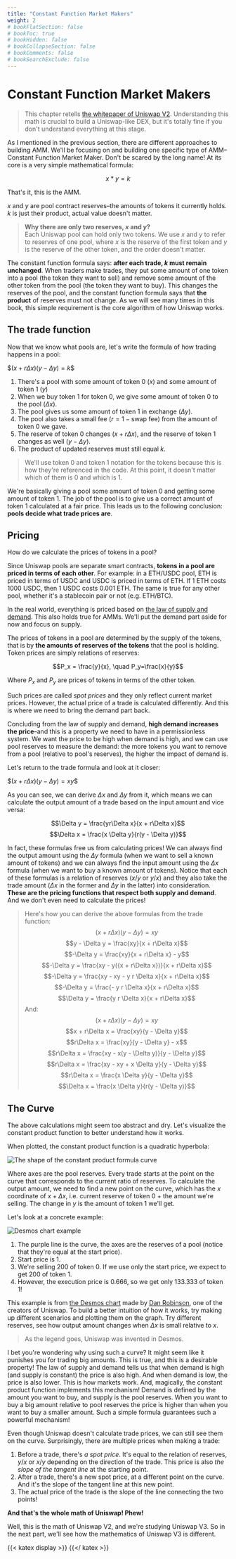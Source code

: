 ```yaml
---
title: "Constant Function Market Makers"
weight: 2
# bookFlatSection: false
# bookToc: true
# bookHidden: false
# bookCollapseSection: false
# bookComments: false
# bookSearchExclude: false
---
```

# Constant Function Market Makers

> This chapter retells [the whitepaper of Uniswap V2](https://uniswap.org/whitepaper.pdf). Understanding this math is
crucial to build a Uniswap-like DEX, but it's totally fine if you don't understand everything at this stage.

As I mentioned in the previous section, there are different approaches to building AMM. We'll be focusing on and
building one specific type of AMM–Constant Function Market Maker. Don't be scared by the long name! At its core is a very
simple mathematical formula:

$$x * y = k$$

That's it, this is the AMM.

$x$ and $y$ are pool contract reserves–the amounts of tokens it currently holds. *k* is just their product, actual
value doesn't matter.

> **Why there are only two reserves, *x* and *y*?**  
Each Uniswap pool can hold only two tokens. We use *x* and *y* to refer to reserves of one pool, where *x* is the reserve
of the first token and *y* is the reserve of the other token, and the order doesn't matter.

The constant function formula says: **after each trade, *k* must remain unchanged**. When traders make trades, they
put some amount of one token into a pool (the token they want to sell) and remove some amount of the other token from the pool
(the token they want to buy). This changes the reserves of the pool, and the constant function formula says that **the product**
of reserves must not change. As we will see many times in this book, this simple requirement is the core algorithm of how
Uniswap works.

## The trade function
Now that we know what pools are, let's write the formula of how trading happens in a pool:

$$(x + r\Delta x)(y - \Delta y) = k\$$

1. There's a pool with some amount of token 0 ($x$) and some amount of token 1 ($y$) 
1. When we buy token 1 for token 0, we give some amount of token 0 to the pool ($\Delta x$).
1. The pool gives us some amount of token 1 in exchange ($\Delta y$).
1. The pool also takes a small fee ($r = 1 - \text{swap fee}$) from the amount of token 0 we gave.
1. The reserve of token 0 changes ($x + r \Delta x$), and the reserve of token 1 changes as well ($y - \Delta y$).
1. The product of updated reserves must still equal $k$.

> We'll use token 0 and token 1 notation for the tokens because this is how they're referenced in the code. At this point,
it doesn't matter which of them is 0 and which is 1.

We're basically giving a pool some amount of token 0 and getting some amount of token 1. The job of the pool is to give
us a correct amount of token 1 calculated at a fair price. This leads us to the following conclusion: **pools decide what
trade prices are**.

## Pricing

How do we calculate the prices of tokens in a pool?

Since Uniswap pools are separate smart contracts, **tokens in a pool are priced in terms of each other**. For example: in
a ETH/USDC pool, ETH is priced in terms of USDC and USDC is priced in terms of ETH. If 1 ETH costs 1000 USDC, then 1 USDC
costs 0.001 ETH. The same is true for any other pool, whether it's a stablecoin pair or not (e.g. ETH/BTC).

In the real world, everything is priced based on [the law of supply and demand](https://www.investopedia.com/terms/l/law-of-supply-demand.asp).
This also holds true for AMMs. We'll put the demand part aside for now and focus on supply.

The prices of tokens in a pool are determined by the supply of the tokens, that is by **the amounts of reserves of the
tokens** that the pool is holding. Token prices are simply relations of reserves:

$$P_x = \frac{y}{x}, \quad P_y=\frac{x}{y}$$

Where $P_x$ and $P_y$ are prices of tokens in terms of the other token.

Such prices are called *spot prices* and they only reflect current market prices. However, the actual price of a trade
is calculated differently. And this is where we need to bring the demand part back.

Concluding from the law of supply and demand, **high demand increases the price**–and this is a property we need to have
in a permissionless system. We want the price to be high when demand is high, and we can use pool reserves to measure the
demand: the more tokens you want to remove from a pool (relative to pool's reserves), the higher the impact of demand is.

Let's return to the trade formula and look at it closer:

$$(x + r\Delta x)(y - \Delta y) = xy\$$

As you can see, we can derive $\Delta x$ and $\Delta y$ from it, which means we can calculate the output amount of a trade
based on the input amount and vice versa:

$$\Delta y = \frac{yr\Delta x}{x + r\Delta x}$$
$$\Delta x = \frac{x \Delta y}{r(y - \Delta y)}$$

In fact, these formulas free us from calculating prices! We can always find the output amount using the $\Delta y$ formula
(when we want to sell a known amount of tokens) and we can always find the input amount using the $\Delta x$ formula (when
we want to buy a known amount of tokens). Notice that each of these formulas is a relation of reserves ($x/y$ or $y/x$)
and they also take the trade amount ($\Delta x$ in the former and $\Delta y$ in the latter) into consideration. **These
are the pricing functions that respect both supply and demand**. And we don't even need to calculate the prices!

> Here's how you can derive the above formulas from the trade function:
$$(x + r\Delta x)(y - \Delta y) = xy$$
$$y - \Delta y = \frac{xy}{x + r\Delta x}$$
$$-\Delta y = \frac{xy}{x + r\Delta x} - y$$
$$-\Delta y = \frac{xy - y({x + r\Delta x})}{x + r\Delta x}$$
$$-\Delta y = \frac{xy - xy - y r \Delta x}{x + r\Delta x}$$
$$-\Delta y = \frac{- y r \Delta x}{x + r\Delta x}$$
$$\Delta y = \frac{y r \Delta x}{x + r\Delta x}$$
And:
$$(x + r\Delta x)(y - \Delta y) = xy$$
$$x + r\Delta x = \frac{xy}{y - \Delta y}$$
$$r\Delta x = \frac{xy}{y - \Delta y} - x$$
$$r\Delta x = \frac{xy - x(y - \Delta y)}{y - \Delta y}$$
$$r\Delta x = \frac{xy - xy + x \Delta y}{y - \Delta y}$$
$$r\Delta x = \frac{x \Delta y}{y - \Delta y}$$
$$\Delta x = \frac{x \Delta y}{r(y - \Delta y)}$$

## The Curve

The above calculations might seem too abstract and dry. Let's visualize the constant product function to better understand
how it works.

When plotted, the constant product function is a quadratic hyperbola:

![The shape of the constant product formula curve](/images/milestone_0/the_curve.png)

Where axes are the pool reserves. Every trade starts at the point on the curve that corresponds to the current ratio of
reserves. To calculate the output amount, we need to find a new point on the curve, which has the $x$ coordinate of $x+\Delta x$, i.e.
current reserve of token 0 + the amount we're selling. The change in $y$ is the amount of token 1 we'll get.

Let's look at a concrete example:

![Desmos chart example](/images/milestone_0/desmos.png)

1. The purple line is the curve, the axes are the reserves of a pool (notice that they're equal at the start price).
1. Start price is 1.
1. We're selling 200 of token 0. If we use only the start price, we expect to get 200 of token 1.
1. However, the execution price is 0.666, so we get only 133.333 of token 1!

This example is from [the Desmos chart](https://www.desmos.com/calculator/7wbvkts2jf) made by [Dan Robinson](https://twitter.com/danrobinson),
one of the creators of Uniswap. To build a better intuition of how it works, try making up different scenarios and
plotting them on the graph. Try different reserves, see how output amount changes when $\Delta x$ is small relative to $x$.

> As the legend goes, Uniswap was invented in Desmos.

I bet you're wondering why using such a curve? It might seem like it punishes you for trading big amounts. This is true,
and this is a desirable property! The law of supply and demand tells us that when demand is high (and supply is constant)
the price is also high. And when demand is low, the price is also lower. This is how markets work. And, magically,
the constant product function implements this mechanism! Demand is defined by the amount you want to buy, and supply is the
pool reserves. When you want to buy a big amount relative to pool reserves the price is higher than when you want to
buy a smaller amount. Such a simple formula guarantees such a powerful mechanism!

Even though Uniswap doesn't calculate trade prices, we can still see them on the curve. Surprisingly, there are multiple
prices when making a trade:

1. Before a trade, there's *a spot price*. It's equal to the relation of reserves, $y/x$ or $x/y$ depending on the
direction of the trade. This price is also *the slope of the tangent line* at the starting point.
1. After a trade, there's a new spot price, at a different point on the curve. And it's the slope of the tangent line at
this new point.
1. The actual price of the trade is the slope of the line connecting the two points!

**And that's the whole math of Uniswap! Phew!**

Well, this is the math of Uniswap V2, and we're studying Uniswap V3. So in the next part, we'll see how the mathematics
of Uniswap V3 is different.

{{< katex display >}} {{</ katex >}}